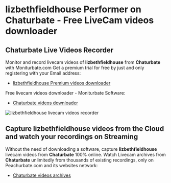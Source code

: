 # lizbethfieldhouse Performer on Chaturbate - Free LiveCam videos downloader

## Chaturbate Live Videos Recorder

Monitor and record livecam videos of **lizbethfieldhouse** from **Chaturbate** with Moniturbate.com
Get a premium trial for free by just and only registering with your Email address:
* [lizbethfieldhouse Premium videos downloader](https://moniturbate.com/request-demo-licence-key.html)

Free livecam videos downloader - Moniturbate Software:
* [Chaturbate videos downloader](https://moniturbate.com/moniturbate-download-software.html)

![lizbethfieldhouse livecam videos recorder](https://peachurnet.com/templates/moniturbate-software.png)


## Capture lizbethfieldhouse videos from the Cloud and watch your recordings on Streaming

Without the need of downloading a software, capture **lizbethfieldhouse** livecam videos from **Chaturbate** 100% online.
Watch Livecam archives from **Chaturbate** unlimitedly from thousands of existing recordings, only on Peachurbate.com and its websites network:
* [Chaturbate videos archives](https://peachurnet.com/)